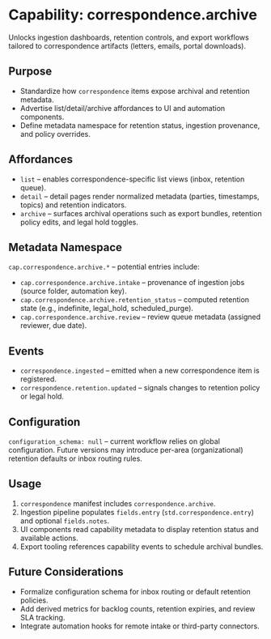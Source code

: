 # Capability: correspondence.archive

Unlocks ingestion dashboards, retention controls, and export workflows tailored to correspondence artifacts (letters, emails, portal downloads).

## Purpose
- Standardize how `correspondence` items expose archival and retention metadata.
- Advertise list/detail/archive affordances to UI and automation components.
- Define metadata namespace for retention status, ingestion provenance, and policy overrides.

## Affordances
- `list` – enables correspondence-specific list views (inbox, retention queue).
- `detail` – detail pages render normalized metadata (parties, timestamps, topics) and retention indicators.
- `archive` – surfaces archival operations such as export bundles, retention policy edits, and legal hold toggles.

## Metadata Namespace
`cap.correspondence.archive.*` – potential entries include:
- `cap.correspondence.archive.intake` – provenance of ingestion jobs (source folder, automation key).
- `cap.correspondence.archive.retention_status` – computed retention state (e.g., indefinite, legal_hold, scheduled_purge).
- `cap.correspondence.archive.review` – review queue metadata (assigned reviewer, due date).

## Events
- `correspondence.ingested` – emitted when a new correspondence item is registered.
- `correspondence.retention.updated` – signals changes to retention policy or legal hold.

## Configuration
`configuration_schema: null` – current workflow relies on global configuration. Future versions may introduce per-area (organizational) retention defaults or inbox routing rules.

## Usage
1. `correspondence` manifest includes `correspondence.archive`.
2. Ingestion pipeline populates `fields.entry` (`std.correspondence.entry`) and optional `fields.notes`.
3. UI components read capability metadata to display retention status and available actions.
4. Export tooling references capability events to schedule archival bundles.

## Future Considerations
- Formalize configuration schema for inbox routing or default retention policies.
- Add derived metrics for backlog counts, retention expiries, and review SLA tracking.
- Integrate automation hooks for remote intake or third-party connectors.
